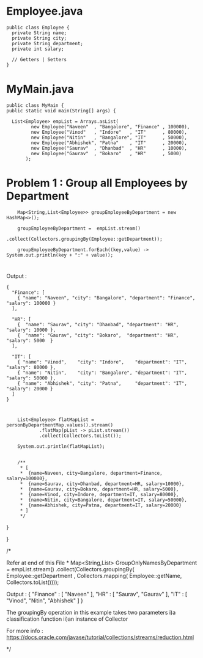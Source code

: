 # Employee.java

    public class Employee {  
      private String name;
      private String city;
      private String department;
      private int salary;
      
      // Getters | Setters
    }

# MyMain.java

    public class MyMain {
	public static void main(String[] args) {

	  List<Employee> empList = Arrays.asList(
             new Employee("Naveen"  , "Bangalore", "Finance" , 100000),
             new Employee("Vinod"   , "Indore"   , "IT"      , 80000),
             new Employee("Nitin"   , "Bangalore", "IT"      , 50000),
             new Employee("Abhishek", "Patna"    , "IT"      , 20000),
             new Employee("Saurav"  , "Dhanbad"  , "HR"      , 10000),
             new Employee("Gaurav"  , "Bokaro"   , "HR"      , 5000)
           );

# Problem 1 : Group all Employees by Department       

        Map<String,List<Employee>> groupEmployeeByDepartment = new HashMap<>();
        
        groupEmployeeByDepartment =  empList.stream()
                                     .collect(Collectors.groupingBy(Employee::getDepartment));
				     
        groupEmployeeByDepartment.forEach((key,value) -> System.out.println(key + ":" + value));
	
#
 Output : 

	{
	  "Finance": [
	    { "name": "Naveen", "city": "Bangalore", "department": "Finance", "salary": 100000 }
	  ],
	  
	  "HR": [
	    {  "name": "Saurav", "city": "Dhanbad", "department": "HR", "salary": 10000 },
	    {  "name": "Gaurav", "city": "Bokaro",  "department": "HR", "salary": 5000  }
	  ],
	  
	  "IT": [
	    { "name": "Vinod",    "city": "Indore",    "department": "IT", "salary": 80000 },
	    { "name": "Nitin",    "city": "Bangalore", "department": "IT", "salary": 50000 },
	    { "name": "Abhishek", "city": "Patna",     "department": "IT", "salary": 20000 }
	  ]
	}

#
        List<Employee> flatMapList = personByDepartmentMap.values().stream()
				.flatMap(pList -> pList.stream())
				.collect(Collectors.toList());
        
        System.out.println(flatMapList);
        
        
        /**
         * [
         *  {name=Naveen, city=Bangalore, department=Finance, salary=100000},
         *  {name=Saurav, city=Dhanbad, department=HR, salary=10000}, 
         *  {name=Gaurav, city=Bokaro, department=HR, salary=5000}, 
         *  {name=Vinod, city=Indore, department=IT, salary=80000}, 
         *  {name=Nitin, city=Bangalore, department=IT, salary=50000}, 
         *  {name=Abhishek, city=Patna, department=IT, salary=20000}
         * ]
         */
         
   }

}



 /*
 
 Refer at end of this File * 
   Map<String,List<String>> GroupOnlyNamesByDepartment =  empList.stream()
							  .collect(Collectors.groupingBy(
								     Employee::getDepartment , 
								     Collectors.mapping(
								        Employee::getName,
								        Collectors.toList())));
															   
															   
  Output : 
  {
  "Finance" : [ "Naveen" ],
  "HR"      : [ "Saurav", "Gaurav" ],
  "IT"      : [ "Vinod", "Nitin", "Abhishek" ]
  }
  
  The groupingBy operation in this example takes two parameters
   i)a classification function
   ii)an instance of Collector
   
   For more info : https://docs.oracle.com/javase/tutorial/collections/streams/reduction.html
 
*/
